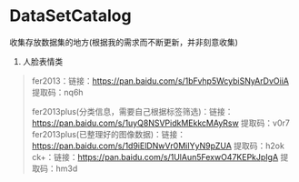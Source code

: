 # DataSetCatalog
收集存放数据集的地方(根据我的需求而不断更新，并非刻意收集)

1. 人脸表情类
> fer2013：链接：https://pan.baidu.com/s/1bFvhp5WcybiSNyArDvOiiA  提取码：nq6h 
> 
> fer2013plus(分类信息，需要自己根据标签筛选)：链接：https://pan.baidu.com/s/1uyQ8NSVPidkMEkkcMAyRsw  提取码：v0r7 
> fer2013plus(已整理好的图像数据)：链接：https://pan.baidu.com/s/1d9iElDNwVr0MiIYyN9pZUA  提取码：h2ok 
> ck+：链接：https://pan.baidu.com/s/1UlAun5FexwO47KEPkJpIgA  提取码：hm3d 
